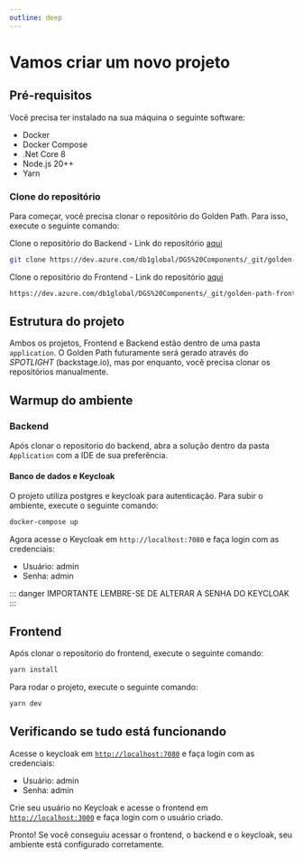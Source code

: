 ```yaml
---
outline: deep
---
```


# Vamos criar um novo projeto

## Pré-requisitos

Você precisa ter instalado na sua máquina o seguinte software:

- Docker
- Docker Compose
- .Net Core 8
- Node.js 20++
- Yarn

### Clone do repositório

Para começar, você precisa clonar o repositório do Golden Path. Para isso, execute o seguinte comando:

Clone o repositório do Backend - Link do repositório [aqui](https://dev.azure.com/db1global/DGS%20Components/_git/golden-path-backend)

```bash
git clone https://dev.azure.com/db1global/DGS%20Components/_git/golden-path-backend
```

Clone o repositório do Frontend - Link do repositório [aqui](https://dev.azure.com/db1global/DGS%20Components/_git/golden-path-frontend)

```bash
https://dev.azure.com/db1global/DGS%20Components/_git/golden-path-frontend
```

## Estrutura do projeto

Ambos os projetos, Frontend e Backend estão dentro de uma pasta `application`. O Golden Path futuramente será gerado através do
_SPOTLIGHT_ (backstage.io), mas por enquanto, você precisa clonar os repositórios manualmente.

## Warmup do ambiente

### Backend

Após clonar o repositorio do backend, abra a solução dentro da pasta `Application` com a IDE de sua preferência.

#### Banco de dados e Keycloak

O projeto utiliza postgres e keycloak para autenticação. Para subir o ambiente, execute o seguinte comando:

```bash
docker-compose up
```

Agora acesse o Keycloak em `http://localhost:7080` e faça login com as credenciais:

- Usuário: admin
- Senha: admin

<!-- Alerta -->

::: danger IMPORTANTE
LEMBRE-SE DE ALTERAR A SENHA DO KEYCLOAK
:::

## Frontend

Após clonar o repositorio do frontend, execute o seguinte comando:

```bash
yarn install
```

Para rodar o projeto, execute o seguinte comando:

```bash
yarn dev
```

## Verificando se tudo está funcionando

Acesse o keycloak em [`http://localhost:7080`](http://localhost:7080) e faça login com as credenciais:

- Usuário: admin
- Senha: admin

Crie seu usuário no Keycloak e acesse o frontend em [`http://localhost:3000`](http://localhost:3000)
e faça login com o usuário criado.

Pronto! Se você conseguiu acessar o frontend, o backend e o keycloak, seu ambiente está configurado corretamente.
